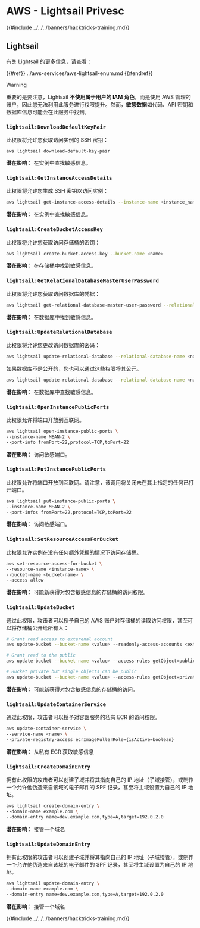 # AWS - Lightsail Privesc

{{#include ../../../banners/hacktricks-training.md}}

## Lightsail

有关 Lightsail 的更多信息，请查看：

{{#ref}}
../aws-services/aws-lightsail-enum.md
{{#endref}}

> [!WARNING]
> 重要的是要注意，Lightsail **不使用属于用户的 IAM 角色**，而是使用 AWS 管理的账户，因此您无法利用此服务进行权限提升。然而，**敏感数据**如代码、API 密钥和数据库信息可能会在此服务中找到。

### `lightsail:DownloadDefaultKeyPair`

此权限将允许您获取访问实例的 SSH 密钥：
```
aws lightsail download-default-key-pair
```
**潜在影响：** 在实例中查找敏感信息。

### `lightsail:GetInstanceAccessDetails`

此权限将允许您生成 SSH 密钥以访问实例：
```bash
aws lightsail get-instance-access-details --instance-name <instance_name>
```
**潜在影响：** 在实例中查找敏感信息。

### `lightsail:CreateBucketAccessKey`

此权限将允许您获取访问存储桶的密钥：
```bash
aws lightsail create-bucket-access-key --bucket-name <name>
```
**潜在影响：** 在存储桶中找到敏感信息。

### `lightsail:GetRelationalDatabaseMasterUserPassword`

此权限将允许您获取访问数据库的凭据：
```bash
aws lightsail get-relational-database-master-user-password --relational-database-name <name>
```
**潜在影响：** 在数据库中找到敏感信息。

### `lightsail:UpdateRelationalDatabase`

此权限将允许您更改访问数据库的密码：
```bash
aws lightsail update-relational-database --relational-database-name <name> --master-user-password <strong_new_password>
```
如果数据库不是公开的，您也可以通过这些权限将其公开。
```bash
aws lightsail update-relational-database --relational-database-name <name> --publicly-accessible
```
**潜在影响：** 在数据库中查找敏感信息。

### `lightsail:OpenInstancePublicPorts`

此权限允许将端口开放到互联网。
```bash
aws lightsail open-instance-public-ports \
--instance-name MEAN-2 \
--port-info fromPort=22,protocol=TCP,toPort=22
```
**潜在影响：** 访问敏感端口。

### `lightsail:PutInstancePublicPorts`

此权限允许将端口开放到互联网。请注意，该调用将关闭未在其上指定的任何已打开端口。
```bash
aws lightsail put-instance-public-ports \
--instance-name MEAN-2 \
--port-infos fromPort=22,protocol=TCP,toPort=22
```
**潜在影响：** 访问敏感端口。

### `lightsail:SetResourceAccessForBucket`

此权限允许实例在没有任何额外凭据的情况下访问存储桶。
```bash
aws set-resource-access-for-bucket \
--resource-name <instance-name> \
--bucket-name <bucket-name> \
--access allow
```
**潜在影响：** 可能新获得对包含敏感信息的存储桶的访问权限。

### `lightsail:UpdateBucket`

通过此权限，攻击者可以授予自己的 AWS 账户对存储桶的读取访问权限，甚至可以将存储桶公开给所有人：
```bash
# Grant read access to exterenal account
aws update-bucket --bucket-name <value> --readonly-access-accounts <external_account>

# Grant read to the public
aws update-bucket --bucket-name <value> --access-rules getObject=public,allowPublicOverrides=true

# Bucket private but single objects can be public
aws update-bucket --bucket-name <value> --access-rules getObject=private,allowPublicOverrides=true
```
**潜在影响：** 可能新获得对包含敏感信息的存储桶的访问。

### `lightsail:UpdateContainerService`

通过此权限，攻击者可以授予对容器服务的私有 ECR 的访问权限。
```bash
aws update-container-service \
--service-name <name> \
--private-registry-access ecrImagePullerRole={isActive=boolean}
```
**潜在影响：** 从私有 ECR 获取敏感信息

### `lightsail:CreateDomainEntry`

拥有此权限的攻击者可以创建子域并将其指向自己的 IP 地址（子域接管），或制作一个允许他伪造来自该域的电子邮件的 SPF 记录，甚至将主域设置为自己的 IP 地址。
```bash
aws lightsail create-domain-entry \
--domain-name example.com \
--domain-entry name=dev.example.com,type=A,target=192.0.2.0
```
**潜在影响：** 接管一个域名

### `lightsail:UpdateDomainEntry`

拥有此权限的攻击者可以创建子域并将其指向自己的 IP 地址（子域接管），或制作一个允许他伪造来自该域的电子邮件的 SPF 记录，甚至将主域设置为自己的 IP 地址。
```bash
aws lightsail update-domain-entry \
--domain-name example.com \
--domain-entry name=dev.example.com,type=A,target=192.0.2.0
```
**潜在影响：** 接管一个域名

{{#include ../../../banners/hacktricks-training.md}}
